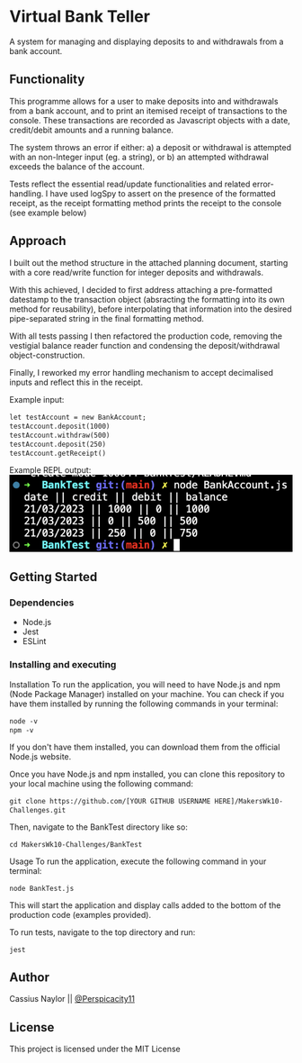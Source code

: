 # Virtual Bank Teller

A system for managing and displaying deposits to and withdrawals from a bank account.

## Functionality

This programme allows for a user to make deposits into and withdrawals from a bank account, and to print an itemised receipt of transactions to the console. These transactions are recorded as Javascript objects with a date, credit/debit amounts and a running balance.

The system throws an error if either:
a) a deposit or withdrawal is attempted with an non-Integer input (eg. a string), or 
b) an attempted withdrawal exceeds the balance of the account.

Tests reflect the essential read/update functionalities and related error-handling. I have used logSpy to assert on the presence of the formatted receipt, as the receipt formatting method prints the receipt to the console (see example below)

## Approach

I built out the method structure in the attached planning document, starting with a core read/write function for integer deposits and withdrawals. 

With this achieved, I decided to first address attaching a pre-formatted datestamp to the transaction object (absracting the formatting into its own method for reusability), before interpolating that information into the desired pipe-separated string in the final formatting method. 

With all tests passing I then refactored the production code, removing the vestigial balance reader function and condensing the deposit/withdrawal object-construction.

Finally, I reworked my error handling mechanism to accept decimalised inputs and reflect this in the receipt.

Example input:
```
let testAccount = new BankAccount;
testAccount.deposit(1000)
testAccount.withdraw(500)
testAccount.deposit(250)
testAccount.getReceipt()
```
Example REPL output:
![image](./Screenshot%202023-03-21%20at%2014.21.00.png)

## Getting Started

### Dependencies

- Node.js
- Jest
- ESLint

### Installing and executing

Installation
To run the application, you will need to have Node.js and npm (Node Package Manager) installed on your machine. You can check if you have them installed by running the following commands in your terminal:

```
node -v
npm -v
```

If you don't have them installed, you can download them from the official Node.js website.

Once you have Node.js and npm installed, you can clone this repository to your local machine using the following command:

```
git clone https://github.com/[YOUR GITHUB USERNAME HERE]/MakersWk10-Challenges.git
```
Then, navigate to the BankTest directory like so:

```
cd MakersWk10-Challenges/BankTest
```

Usage
To run the application, execute the following command in your terminal:

```
node BankTest.js
```

This will start the application and display calls added to the bottom of the production code (examples provided).

To run tests, navigate to the top directory and run:

```
jest
```

## Author

Cassius Naylor ||
[@Perspicacity11](https://github.com/perspicacity11)

## License

This project is licensed under the MIT License
